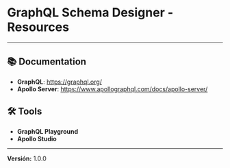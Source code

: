 # GraphQL Schema Designer - Resources

---

## 📚 Documentation
- **GraphQL**: https://graphql.org/
- **Apollo Server**: https://www.apollographql.com/docs/apollo-server/

## 🛠️ Tools
- **GraphQL Playground**
- **Apollo Studio**

---

**Versión:** 1.0.0
